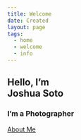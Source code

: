 ```yaml
---
title: Welcome
date: Created
layout: page
tags:
  - home
  - welcome
  - info
---
```

<section class="banner">
<div class="textBx">
<h2>Hello, I&rsquo;m<br><span> Joshua Soto</span></h2>
<h3>I&rsquo;m a Photographer</h3>
<a href="/about/" class="btn">About Me</a>
</div>
</section>

</div>

</section>
</div>
</section>